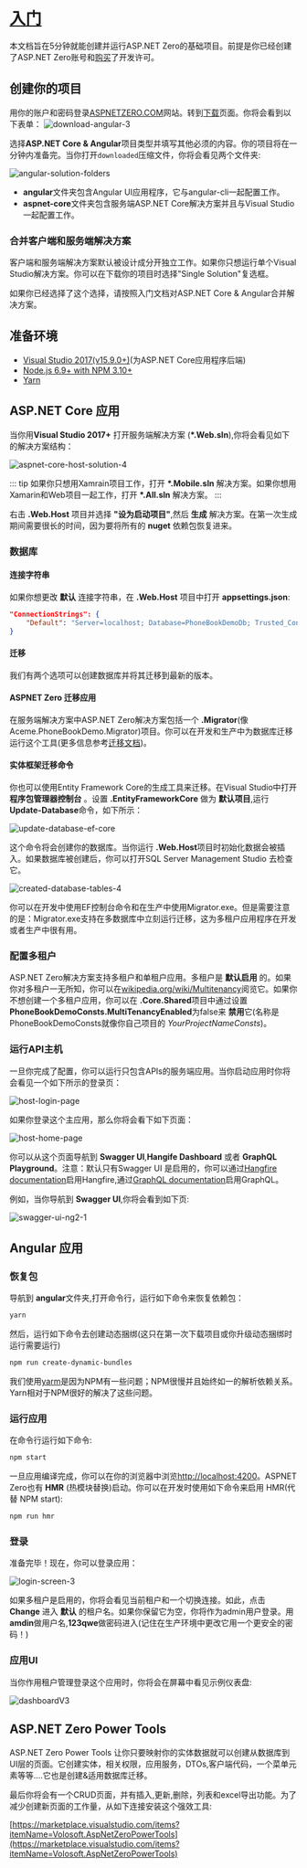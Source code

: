 # [入门](https://docs.aspnetzero.com/en/aspnet-core-angular/latest/Getting-Started-Angular)

本文档旨在5分钟就能创建并运行ASP.NET Zero的基础项目。前提是你已经创建了ASP.NET Zero账号和[购买](https://aspnetzero.com/Pricing)了开发许可。

## 创建你的项目

用你的账户和密码登录[ASPNETZERO.COM](https://aspnetzero.com/Account/Login)网站。转到[下载](https://aspnetzero.com/Download)页面。你将会看到以下表单：
![download-angular-3](/images/aspnetzero/download-angular-3.png)

选择**ASP.NET Core & Angular**项目类型并填写其他必须的内容。你的项目将在一分钟内准备完。当你打开`downloaded`压缩文件，你将会看见两个文件夹:

![angular-solution-folders](/images/aspnetzero/angular-solution-folders.png)

- **angular**文件夹包含Angular UI应用程序，它与angular-cli一起配置工作。
- **aspnet-core**文件夹包含服务端ASP.NET Core解决方案并且与Visual Studio一起配置工作。

### 合并客户端和服务端解决方案

客户端和服务端解决方案默认被设计成分开独立工作。如果你只想运行单个Visual Studio解决方案。你可以在下载你的项目时选择"Single Solution"复选框。

如果你已经选择了这个选择，请按照入门文档对ASP.NET Core & Angular合并解决方案。

## 准备环境

- [Visual Studio 2017(v15.9.0+)](https://visualstudio.microsoft.com/zh-hans/)(为ASP.NET Core应用程序后端)
- [Node.js 6.9+ with NPM 3.10+](https://nodejs.org/en/download/)
- [Yarn](https://yarnpkg.com/)

## ASP.NET Core 应用

当你用**Visual Studio 2017+** 打开服务端解决方案 (**\*.Web.sln**),你将会看见如下的解决方案结构：

![aspnet-core-host-solution-4](/images/aspnetzero/aspnet-core-host-solution-4.png)

::: tip
如果你只想用Xamrain项目工作，打开 **\*.Mobile.sln** 解决方案。如果你想用Xamarin和Web项目一起工作，打开 **\*.All.sln** 解决方案。
:::

右击 **.Web.Host** 项目并选择 **"设为启动项目"**,然后 **生成** 解决方案。在第一次生成期间需要很长的时间，因为要将所有的 **nuget** 依赖包恢复进来。

### 数据库

#### 连接字符串

如果你想更改 **默认** 连接字符串，在 **.Web.Host** 项目中打开 **appsettings.json**:

``` json
"ConnectionStrings": {
    "Default": "Server=localhost; Database=PhoneBookDemoDb; Trusted_Connection=True;"
}
```

#### 迁移

我们有两个选项可以创建数据库并将其迁移到最新的版本。

#### ASPNET Zero 迁移应用

在服务端解决方案中ASP.NET Zero解决方案包括一个 **.Migrator**(像Aceme.PhoneBookDemo.Migrator)项目。你可以在开发和生产中为数据库迁移运行这个工具(更多信息参考[迁移文档](https://docs.aspnetzero.com/en/aspnet-core-angular/latest/Migrator-Console-Application))。

#### 实体框架迁移命令

你也可以使用Entity Framework Core的生成工具来迁移。在Visual Studio中打开 **程序包管理器控制台** 。设置 **.EntityFrameworkCore** 做为 **默认项目**,运行 **Update-Database**命令，如下所示：

![update-database-ef-core](/images/aspnetzero/update-database-ef-core.png)

这个命令将会创建你的数据库。当你运行 **.Web.Host**项目时初始化数据会被插入。如果数据库被创建后，你可以打开SQL Server Management Studio 去检查它。

![created-database-tables-4](/images/aspnetzero/created-database-tables-4.png)

你可以在开发中使用EF控制台命令和在生产中使用Migrator.exe。但是需要注意的是：Migrator.exe支持在多数据库中立刻运行迁移，这为多租户应用程序在开发或者生产中很有用。

### 配置多租户

ASP.NET Zero解决方案支持多租户和单租户应用。多租户是 **默认启用** 的。如果你对多租户一无所知，你可以在[wikipedia.org/wiki/Multitenancy](https://en.wikipedia.org/wiki/Multitenancy)阅览它。如果你不想创建一个多租户应用，你可以在 **.Core.Shared**项目中通过设置 **PhoneBookDemoConsts.MultiTenancyEnabled**为false来 **禁用**它(名称是PhoneBookDemoConsts就像你自己项目的 *YourProjectNameConsts*)。

### 运行API主机

一旦你完成了配置，你可以运行只包含APIs的服务端应用。当你启动应用时你将会看见一个如下所示的登录页：

![host-login-page](/images/aspnetzero/host-login-page.png)

如果你登录这个主应用，那么你将会看下如下页面：

![host-home-page](/images/aspnetzero/host-home-page.png)

你可以从这个页面导航到 **Swagger UI**,**Hangife Dashboard** 或者 **GraphQL Playground**。注意：默认只有Swagger UI 是启用的，你可以通过[Hangfire documentation](https://docs.aspnetzero.com/en/aspnet-core-angular/latest/Infrastructure-Background-Jobs)启用Hangfire,通过[GraphQL documentation](https://docs.aspnetzero.com/en/aspnet-core-angular/latest/GraphQL)启用GraphQL。

例如，当你导航到 **Swagger UI**,你将会看到如下页:

![swagger-ui-ng2-1](/images/aspnetzero/swagger-ui-ng2-1.png)

## Angular 应用

### 恢复包

导航到 **angular**文件夹,打开命令行，运行如下命令来恢复依赖包：

```bash
yarn
```

然后，运行如下命令去创建动态捆绑(这只在第一次下载项目或你升级动态捆绑时运行需要运行)

```bash
npm run create-dynamic-bundles
```

我们使用[yarm](https://yarnpkg.com)是因为NPM有一些问题；NPM很慢并且始终如一的解析依赖关系。Yarn相对于NPM很好的解决了这些问题。

### 运行应用

在命令行运行如下命令:

```bash
npm start
```

一旦应用编译完成，你可以在你的浏览器中浏览[http://localhost:4200](http://localhost:4200)。ASPNET Zero也有 **HMR** (热模块替换)启动。你可以在开发时使用如下命令来启用 HMR(代替 NPM start):

``` bash
npm run hmr
```

### 登录

准备完毕！现在，你可以登录应用：

![login-screen-3](/images/aspnetzero/login-screen-3.png)

如果多租户是启用的，你将会看见当前租户和一个切换连接。如此，点击 **Change** 进入 **默认** 的租户名。如果你保留它为空，你将作为admin用户登录。用 **amdin**做用户名,**123qwe**做密码进入(记住在生产环境中更改它用一个更安全的密码！)

### 应用UI

当你作用租户管理登录这个应用时，你将会在屏幕中看见示例仪表盘:

![dashboardV3](/images/aspnetzero/dashboardV3.png)

## ASP.NET Zero Power Tools

ASP.NET Zero Power Tools 让你只要映射你的实体数据就可以创建从数据库到UI层的页面。它创建实体，相关权限，应用服务，DTOs,客户端代码，一个菜单元素等等....它也是创建&适用数据库迁移。

最后你将会有一个CRUD页面，并有插入,更新,删除，列表和excel导出功能。为了减少创建新页面的工作量，从如下连接安装这个强效工具:

[https://marketplace.visualstudio.com/items?itemName=Volosoft.AspNetZeroPowerTools](https://marketplace.visualstudio.com/items?itemName=Volosoft.AspNetZeroPowerTools)
